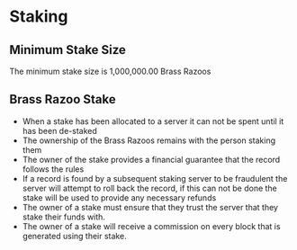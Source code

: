 
# Staking

## Minimum Stake Size

The minimum stake size is 1,000,000.00 Brass Razoos

## Brass Razoo Stake

- When a stake has been allocated to a server it can not be spent until it has been de-staked
- The ownership of the Brass Razoos remains with the person staking them
- The owner of the stake provides a financial guarantee that the record follows the rules
- If a record is found by a subsequent staking server to be fraudulent the server will attempt to roll back the record, if this can not be done the stake will be used to provide any necessary refunds
- The owner of a stake must ensure that they trust the server that they stake their funds with.
- The owner of a stake will receive a commission on every block that is generated using their stake.
